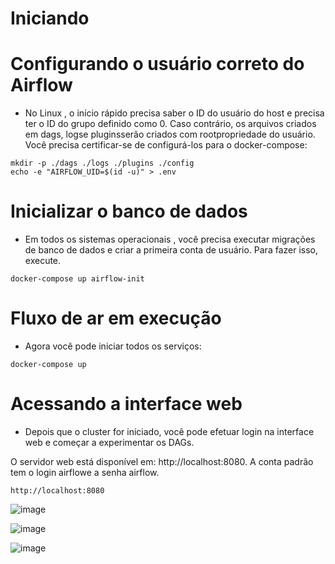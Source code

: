 # Iniciando

# Configurando o usuário correto do Airflow

- No Linux , o início rápido precisa saber o ID do usuário do host e precisa ter o ID do grupo definido como 0. Caso contrário, os arquivos criados em dags, logse pluginsserão criados com rootpropriedade do usuário. Você precisa certificar-se de configurá-los para o docker-compose:

```
mkdir -p ./dags ./logs ./plugins ./config
echo -e "AIRFLOW_UID=$(id -u)" > .env

```

# Inicializar o banco de dados

- Em todos os sistemas operacionais , você precisa executar migrações de banco de dados e criar a primeira conta de usuário. Para fazer isso, execute.

```
docker-compose up airflow-init

```

# Fluxo de ar em execução

- Agora você pode iniciar todos os serviços:

```
docker-compose up

```

# Acessando a interface web

- Depois que o cluster for iniciado, você pode efetuar login na interface web e começar a experimentar os DAGs.

O servidor web está disponível em: http://localhost:8080. A conta padrão tem o login airflowe a senha airflow.


```
http://localhost:8080

```


![image](https://github.com/user-attachments/assets/9de9bccc-0240-410c-a108-1bc8669d3cd5)


![image](https://github.com/user-attachments/assets/248aa45f-c436-466f-8708-41b647502ac0)


![image](https://github.com/user-attachments/assets/87ee1ea3-29a1-4796-b03c-760d72f2f19e)


